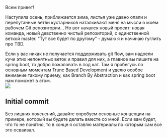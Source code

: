 Всем привет! 

Наступила осень, приближается зима, листья уже давно опали и перепутанные ветви кустарников наталкивают меня на мысли о моём рабочем Git репозитории... Но вот начался новый проект: новая команда, новый девственно чистый репозиторий, с единственной веткой master. "Тут все будет по другому" - думаю я и начинаю гуглить про TBD. 

Если у вас никак не получается поддерживать git flow, вам надоели кучи этих непонятных веток и правил для них, а главное вы пишите на spring boot, то добро пожаловать в под кат. Там я пробегусь по основным моментам Trunc Based Development и уделю особое внимание такому приему, как Branch By Abstraction и как spring boot нам поможет в этом.  
<img src="https://habrastorage.org/webt/eg/ge/bd/eggebdf6kbkduv9iws-ieolkk8a.jpeg" />  
<cut />
<h2>Initial commit</h2>
Без лишних пояснений, давайте опробуем основные концепции на примере, который вы будете делать вместе со мной. 
Если вам будет, что то не понятно, то в конце я оставлю материалы по которым сам все это осваивал.
  
